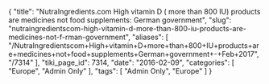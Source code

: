 {
    "title": "NutraIngredients.com High vitamin D ( more than 800 IU) products are medicines not food supplements: German government",
    "slug": "nutraingredientscom-high-vitamin-d-more-than-800-iu-products-are-medicines-not-f-rman-government",
    "aliases": [
        "/NutraIngredientscom+High+vitamin+D+more+than+800+IU+products+are+medicines+not+food+supplements+German+government+-+Feb+2017",
        "/7314"
    ],
    "tiki_page_id": 7314,
    "date": "2016-02-09",
    "categories": [
        "Europe",
        "Admin Only"
    ],
    "tags": [
        "Admin Only",
        "Europe"
    ]
}